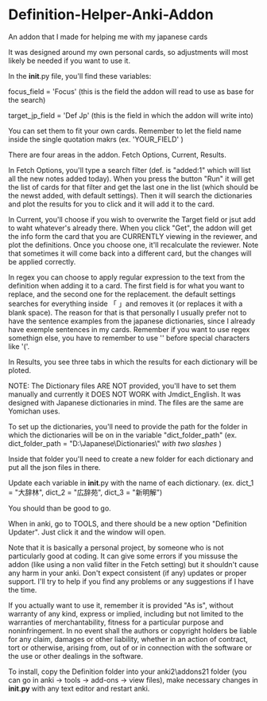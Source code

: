 # Definition-Helper-Anki-Addon
An addon that I made for helping me with my japanese cards

It was designed around my own personal cards, so adjustments will most likely be needed if you want to use it.

In the __init__.py file, you'll find these variables:

focus_field = 'Focus'  (this is the field the addon will read to use as base for the search)

target_jp_field = 'Def Jp'  (this is the field in which the addon will write into)

You can set them to fit your own cards. Remember to let the field name inside the single quotation makrs (ex. 'YOUR_FIELD' )

There are four areas in the addon. Fetch Options, Current, Results.

In Fetch Options, you'll type a search filter (def. is "added:1" which will list all the new notes added today). When you press the button "Run" it will get the list of cards for that filter and get the last one in the list (which should be the newst added, with default settings). Then it will search the dictionaries and plot the results for you to click and it will add it to the card. 

In Current, you'll choose if you wish to overwrite the Target field or jsut add to waht whatever's already there. When you click "Get", the addon will get the info form the card that you are CURRENTLY viewing in the reviewer, and plot the definitions. Once you choose one, it'll recalculate the reviewer. Note that sometimes it will come back into a different card, but the changes will be applied correctly.

In regex you can choose to apply regular expression to the text from the definition when adding it to a card. The first field is for what you want to replace, and the second one for the replacement. the default settings searches for everything inside 「 」and removes it (or replaces it with a blank space). The reason for that is that personally I usually prefer not to have the sentence examples from the japanese dictionaries, since I already have exemple sentences in my cards.
Remember if you want to use regex somethign else, you have to remember to use '\' before special characters like '('.

In Results, you see three tabs in which the results for each dictionary will be ploted.

NOTE: The Dictionary files ARE NOT provided, you'll have to set them manually and currently it DOES NOT WORK with Jmdict_English. It was designed with Japanese dictionaries in mind. The files are the same are Yomichan uses.

To set up the dictionaries, you'll need to provide the path for the folder in which the dictionaries will be on in the variable "dict_folder_path" (ex. dict_folder_path = "D:\\Japanese\\Dictionaries\\"  *with two slashes* )

Inside that folder you'll need to create a new folder for each dictionary and put all the json files in there. 

Update each variable in __init__.py with the name of each dictionary. (ex. dict_1 = "大辞林", dict_2 = "広辞苑", dict_3 = "新明解")

You should than be good to go.

When in anki, go to TOOLS, and there should be a new option "Definition Updater". Just click it and the window will open.

Note that it is basically a personal project, by someone who is not particularly good at coding. It can give some errors if you missuse the addon (like using a non valid filter in the Fetch setting) but it shouldn't cause any harm in your anki. Don't expect consistent (if any) updates or proper support. I'll try to help if you find any problems or any suggestions if I have the time.

If you actually want to use it, remember it is provided "As is", without warranty of any kind, express or implied, including but not limited to the warranties of merchantability, fitness for a particular purpose and noninfringement. In no event shall the authors or copyright holders be liable for any claim, damages or other liability, whether in an action of contract, tort or otherwise, arising from, out of or in connection with the software or the use or other dealings in the software.

To install, copy the Definition folder into your anki2\addons21 folder (you can go in anki -> tools -> add-ons -> view files), make necessary changes in __init.py__ with any text editor and restart anki.
